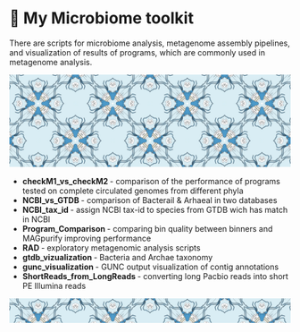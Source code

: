 # 🦠 My Microbiome toolkit
There are scripts for microbiome analysis, metagenome assembly pipelines, and visualization of results of programs, which are commonly used in metagenome analysis. 

![alt text](we-are2_small.PNG)

- <b> checkM1_vs_checkM2 </b> - comparison of the performance of programs tested on complete circulated genomes from different phyla <br>
- <b> NCBI_vs_GTDB </b> - comparison of Bacterail & Arhaeal in two databases <br>
- <b> NCBI_tax_id </b> - assign NCBI tax-id to species from GTDB wich has match in NCBI <br>
- <b> Program_Comparison </b> - comparing bin quality between binners and MAGpurify improving performance <br>
- <b> RAD </b> - exploratory metagenomic analysis scripts <br>
- <b> gtdb_vizualization </b> - Bacteria and Archae taxonomy <br>
- <b> gunc_visualization </b> - GUNC output visualization of contig annotations <br>
- <b> ShortReads_from_LongReads </b> - converting long Pacbio reads into short PE Illumina reads <br>

![alt text](we-are2_small2.PNG)